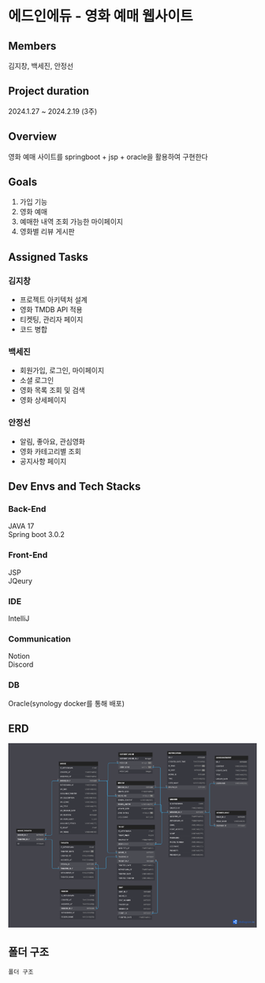 # 에드인에듀 - 영화 예매 웹사이트

## Members

김지창, 백세진, 안정선  

## Project duration

2024.1.27 ~ 2024.2.19 (3주)

## Overview

영화 예매 사이트를 springboot + jsp + oracle을 활용하여 구현한다

## Goals

1. 가입 기능  
2. 영화 예매  
3. 예매한 내역 조회 가능한 마이페이지  
4. 영화별 리뷰 게시판

## Assigned Tasks

### 김지창
- 프로젝트 아키텍처 설계
- 영화 TMDB API 적용
- 티켓팅, 관리자 페이지
- 코드 병합

### 백세진
- 회원가입, 로그인, 마이페이지
- 소셜 로그인
- 영화 목록 조회 및 검색
- 영화 상세페이지

### 안정선
- 알림, 좋아요, 관심영화
- 영화 카테고리별 조회
- 공지사항 페이지

## Dev Envs and Tech Stacks

### Back-End

JAVA 17  
Spring boot 3.0.2

### Front-End

JSP  
JQeury

### IDE

IntelliJ  

### Communication

Notion  
Discord

### DB

Oracle(synology docker를 통해 배포)

## ERD
![ERD](./assets/ERD.png)

## 폴더 구조
```
폴더 구조
```
